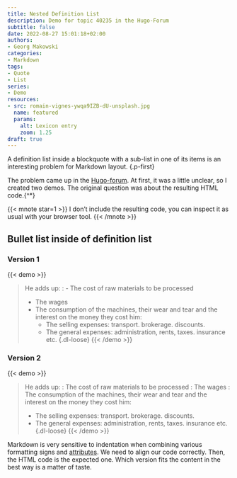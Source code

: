 ```yaml
---
title: Nested Definition List
description: Demo for topic 40235 in the Hugo-Forum
subtitle: false
date: 2022-08-27 15:01:18+02:00
authors:
- Georg Makowski
categories:
- Markdown
tags:
- Quote
- List
series:
- Demo
resources:
- src: romain-vignes-ywqa9IZB-dU-unsplash.jpg
  name: featured
  params:
    alt: Lexicon entry
    zoom: 1.25
draft: true
---
```


A definition list inside a blockquote with a sub-list in one of its items is an interesting problem for Markdown layout.
{.p-first}
<!--more-->

The problem came up in the [Hugo-forum](https://discourse.gohugo.io/t/list-as-a-definition-list-item/40235). At first, it was a little unclear, so I created two demos. The original question was about the resulting HTML code.{^\*}

{{< mnote star=1 >}}
I don’t include the resulting code, you can inspect it as usual with your browser tool.
{{< /mnote >}}

## Bullet list inside of definition list

### Version 1
{{< demo >}}
> He adds up:
> : - The cost of raw materials to be processed
>   - The wages
>   - The consumption of the machines, their wear and tear and the interest on the money they cost him:
>     - The selling expenses: transport. brokerage. discounts.
>     - The general expenses: administration, rents, taxes. insurance etc.
> {.dl-loose}
{{< /demo >}}

### Version 2
{{< demo >}}
> He adds up:
> : The cost of raw materials to be processed
> : The wages
> : The consumption of the machines, their wear and tear and the interest on the money they cost him:
>   - The selling expenses: transport. brokerage. discounts.
>   - The general expenses: administration, rents, taxes. insurance etc.
> {.dl-loose}
{{< /demo >}}

Markdown is very sensitive to indentation when combining various formatting signs and [attributes](https://perplex.desider.at/doc/attribute). We need to align our code correctly. Then, the HTML code is the expected one. Which version fits the content in the best way is a matter of taste.
